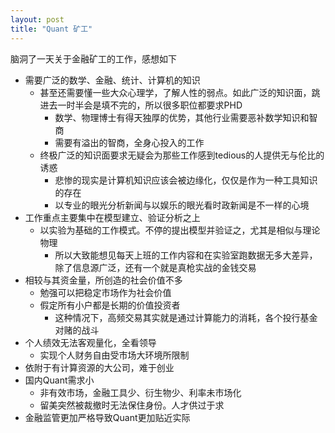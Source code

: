 ```yaml
---
layout: post
title: "Quant 矿工"
---
```


脑洞了一天关于金融矿工的工作，感想如下

* 需要广泛的数学、金融、统计、计算机的知识
    * 甚至还需要懂一些大众心理学，了解人性的弱点。如此广泛的知识面，跳进去一时半会是填不完的，所以很多职位都要求PHD
        * 数学、物理博士有得天独厚的优势，其他行业需要恶补数学知识和智商
        * 需要有溢出的智商，全身心投入的工作
    * 终极广泛的知识面要求无疑会为那些工作感到tedious的人提供无与伦比的诱惑
        * 悲惨的现实是计算机知识应该会被边缘化，仅仅是作为一种工具知识的存在
        * 以专业的眼光分析新闻与以娱乐的眼光看时政新闻是不一样的心境
* 工作重点主要集中在模型建立、验证分析之上
    * 以实验为基础的工作模式。不停的提出模型并验证之，尤其是相似与理论物理
        * 所以大致能想见每天上班的工作内容和在实验室跑数据无多大差异，除了信息源广泛，还有一个就是真枪实战的金钱交易
* 相较与其资金量，所创造的社会价值不多
    * 勉强可以把稳定市场作为社会价值
    * 假定所有小户都是长期的价值投资者
        * 这种情况下，高频交易其实就是通过计算能力的消耗，各个投行基金对赌的战斗
* 个人绩效无法客观量化，全看领导
    * 实现个人财务自由受市场大环境所限制
* 依附于有计算资源的大公司，难于创业
* 国内Quant需求小
    * 非有效市场，金融工具少、衍生物少、利率未市场化
    * 留美突然被裁撤时无法保住身份。人才供过于求
* 金融监管更加严格导致Quant更加贴近实际
